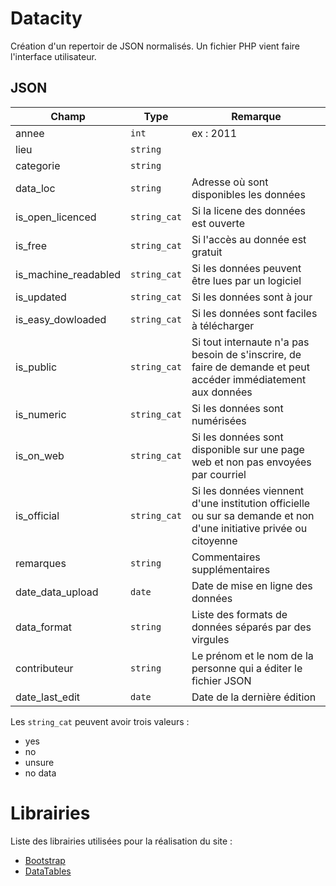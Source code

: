 # Datacity
 
Création d'un repertoir de JSON normalisés. Un fichier PHP vient faire l'interface utilisateur.

## JSON

|  Champ |  Type |  Remarque |
|---|---|---|
|  annee | `int`  |  ex : 2011 |
|  lieu  |  `string` |   |
|  categorie |  `string` |   |
|  data_loc |  `string` |  Adresse où sont disponibles les données |
|  is_open_licenced |  ``string_cat`` |  Si la licene des données est ouverte |
| is_free  | `string_cat`  |  Si l'accès au donnée est gratuit |
|  is_machine_readabled |  `string_cat` |  Si les données peuvent être lues par un logiciel |
|  is_updated | `string_cat`  | Si les données sont à jour  |
| is_easy_dowloaded  |  `string_cat` | Si les données sont faciles à télécharger  |
| is_public  |  `string_cat` | Si tout internaute n'a pas besoin de s'inscrire, de faire de demande et peut accéder immédiatement aux données |
|  is_numeric | `string_cat`  |  Si les données sont numérisées |
|  is_on_web | `string_cat`  | Si les données sont disponible sur une page web et non pas envoyées par courriel  |
| is_official  | `string_cat`  |  Si les données viennent d'une institution officielle ou sur sa demande et non d'une initiative privée ou citoyenne |
|  remarques | `string`  |  Commentaires supplémentaires |
|  date_data_upload | `date`  |  Date de mise en ligne des données |
|  data_format | `string`  |  Liste des formats de données séparés par des virgules |
|  contributeur | `string`  |  Le prénom et le nom de la personne qui a éditer le fichier JSON |
|  date_last_edit | `date`  |  Date de la dernière édition |

Les `string_cat` peuvent avoir trois valeurs :
- yes
- no
- unsure
- no data

# Librairies 

Liste des librairies utilisées pour la réalisation du site :
- [Bootstrap](https://getbootstrap.net/)
- [DataTables](https://datatables.net/)
